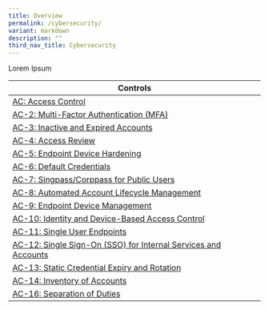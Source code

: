 ```yaml
---
title: Overview
permalink: /cybersecurity/
variant: markdown
description: ""
third_nav_title: Cybersecurity
---
```

Lorem Ipsum

| Controls                                                                                                                                   |
| ------------------------------------------------------------------------------------------------------------------------------------------ |
| [AC: Access Control](#ac-1-principle-of-least-privilege)                                                                   |
| [AC-2: Multi-Factor Authentication (MFA)](#ac-2-multi-factor-authentication-mfa)                                                           |
| [AC-3: Inactive and Expired Accounts](#ac-3-inactive-and-expired-accounts)                                                                 |
| [AC-4: Access Review](#ac-4-access-review)                                                                                                 |
| [AC-5: Endpoint Device Hardening](#ac-5-endpoint-device-hardening)                                                                         |
| [AC-6: Default Credentials](#ac-6-default-credentials)                                                                                     |
| [AC-7: Singpass/Corppass for Public Users](#ac-7-singpasscorppass-for-public-users)                                                        |
| [AC-8: Automated Account Lifecycle Management](#ac-8-automated-account-lifecycle-management)                                               |
| [AC-9: Endpoint Device Management](#ac-9-endpoint-device-management)                                                                       |
| [AC-10: Identity and Device-Based Access Control](#ac-10-identity-and-device-based-access-control)                                         |
| [AC-11: Single User Endpoints](#ac-11-single-user-endpoints)                                                                               |
| [AC-12: Single Sign-On (SSO) for Internal Services and Accounts](#ac-12-single-sign-on-sso-for-internal-services-and-accounts)             |
| [AC-13: Static Credential Expiry and Rotation](#ac-13-static-credential-expiry-and-rotation)                                               |
| [AC-14: Inventory of Accounts](#ac-14-inventory-of-accounts)                                                                               |
| [AC-16: Separation of Duties](#ac-16-separation-of-duties)        